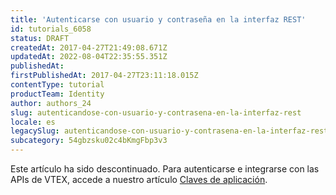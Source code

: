 ```yaml
---
title: 'Autenticarse con usuario y contraseña en la interfaz REST'
id: tutorials_6058
status: DRAFT
createdAt: 2017-04-27T21:49:08.671Z
updatedAt: 2022-08-04T22:35:55.351Z
publishedAt: 
firstPublishedAt: 2017-04-27T23:11:18.015Z
contentType: tutorial
productTeam: Identity
author: authors_24
slug: autenticandose-con-usuario-y-contrasena-en-la-interfaz-rest
locale: es
legacySlug: autenticandose-con-usuario-y-contrasena-en-la-interfaz-rest
subcategory: 54gbzsku02c4bKmgFbp3v3
---
```


<div class="alert alert-info">
Este artículo ha sido descontinuado. Para autenticarse e integrarse con las APIs de VTEX, accede a nuestro artículo <a href="http://help.vtex.com/es/tutorial/claves-de-aplicacion">Claves de aplicación</a>.
</div>
